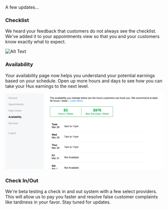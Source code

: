 A few updates...

### Checklist
We heard your feedback that customers do not always see the checklist. We've added it to your appointments view so that you and your customers know exactly what to expect.

![Alt Text](https://cloud.githubusercontent.com/assets/8919598/24222506/c190065a-0f28-11e7-8c53-4484e11e0b5a.png)

### Availability
Your availability page now helps you understand your potential earnings based on your schedule. Open up more hours and days to see how you can take your Hux earnings to the next level. 

![Alt Text](https://github.com/ajalix/psa.hux.com/blob/master/images/availability%20ui.png?raw=true)

### Check In/Out
We're beta testing a check in and out system with a few select providers. This will allow us to pay you faster and resolve false customer complaints like tardiness in your favor. Stay tuned for updates.

